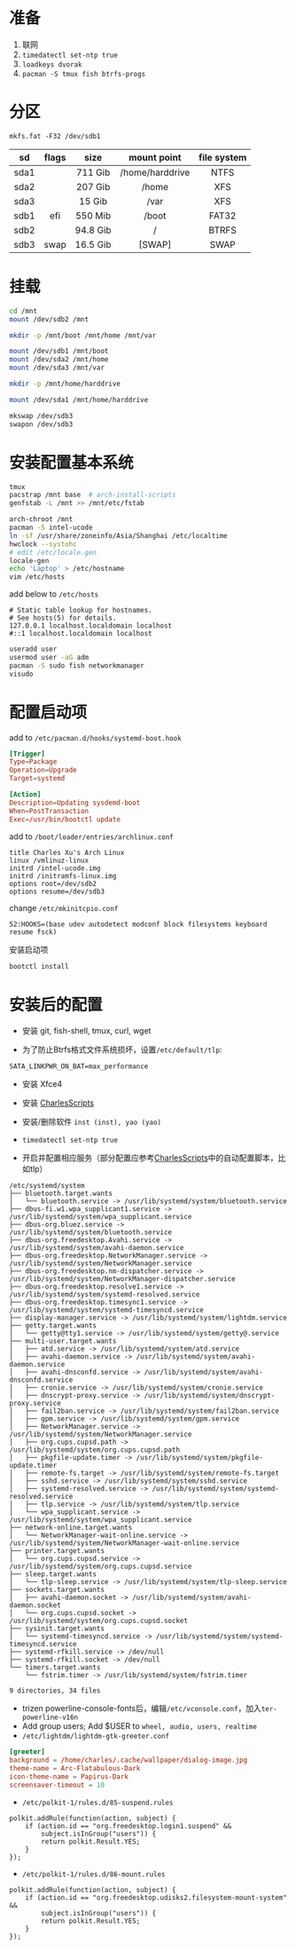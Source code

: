 # 准备

1. 联网
2. `timedatectl set-ntp true`
3. `loadkeys dvorak`
4. `pacman -S tmux fish btrfs-progs`

# 分区

`mkfs.fat -F32 /dev/sdb1`

|  sd  | flags |   size   |   mount point   | file system |
| :--: | :---: | :------: | :-------------: | :---------: |
| sda1 |       | 711 Gib  | /home/harddrive |    NTFS     |
| sda2 |       | 207 Gib  |      /home      |     XFS     |
| sda3 |       |  15 Gib  |      /var       |     XFS     |
| sdb1 |  efi  | 550 Mib  |      /boot      |    FAT32    |
| sdb2 |       | 94.8 Gib |        /        |    BTRFS    |
| sdb3 | swap  | 16.5 Gib |     [SWAP]      |    SWAP     |

# 挂载

```bash
cd /mnt
mount /dev/sdb2 /mnt

mkdir -p /mnt/boot /mnt/home /mnt/var

mount /dev/sdb1 /mnt/boot
mount /dev/sda2 /mnt/home
mount /dev/sda3 /mnt/var

mkdir -p /mnt/home/harddrive

mount /dev/sda1 /mnt/home/harddrive

mkswap /dev/sdb3
swapon /dev/sdb3
```

# 安装配置基本系统

```bash
tmux
pacstrap /mnt base  # arch-install-scripts
genfstab -L /mnt >> /mnt/etc/fstab

arch-chroot /mnt
pacman -S intel-ucode
ln -sf /usr/share/zoneinfo/Asia/Shanghai /etc/localtime
hwclock --systohc
# edit /etc/locale.gen
locale-gen
echo 'Laptop' > /etc/hostname
vim /etc/hosts
```

add below to `/etc/hosts`

```
# Static table lookup for hostnames.
# See hosts(5) for details.
127.0.0.1 localhost.localdomain localhost
#::1 localhost.localdomain localhost
```

```bash
useradd user
usermod user -aG adm
pacman -S sudo fish networkmanager
visudo
```

# 配置启动项

add to `/etc/pacman.d/hooks/systemd-boot.hook`

```toml
[Trigger]
Type=Package
Operation=Upgrade
Target=systemd

[Action]
Description=Updating sysdemd-boot
When=PostTransaction
Exec=/usr/bin/bootctl update
```

add to `/boot/loader/entries/archlinux.conf`

```
title Charles Xu's Arch Linux
linux /vmlinuz-linux
initrd /intel-ucode.img
initrd /initramfs-linux.img
options root=/dev/sdb2
options resume=/dev/sdb3
```

change `/etc/mkinitcpio.conf`

```
52:HOOKS=(base udev autodetect modconf block filesystems keyboard resume fsck)
```

安装启动项

```bash
bootctl install
```

#  安装后的配置

- 安装 git, fish-shell, tmux, curl, wget

- 为了防止Btrfs格式文件系统损坏，设置`/etc/default/tlp`:

```
SATA_LINKPWR_ON_BAT=max_performance
```

- 安装 Xfce4

- 安装 [CharlesScripts](https://github.com/the0demiurge/CharlesScripts)

- 安装/删除软件 `inst (inst), yao (yao)`

- `timedatectl set-ntp true`

- 开启并配置相应服务（部分配置应参考[CharlesScripts](https://github.com/the0demiurge/CharlesScripts/tree/master/charles/installation.d/conf.d)中的自动配置脚本，比如tlp）

```
/etc/systemd/system
├── bluetooth.target.wants
│   └── bluetooth.service -> /usr/lib/systemd/system/bluetooth.service
├── dbus-fi.w1.wpa_supplicant1.service -> /usr/lib/systemd/system/wpa_supplicant.service
├── dbus-org.bluez.service -> /usr/lib/systemd/system/bluetooth.service
├── dbus-org.freedesktop.Avahi.service -> /usr/lib/systemd/system/avahi-daemon.service
├── dbus-org.freedesktop.NetworkManager.service -> /usr/lib/systemd/system/NetworkManager.service
├── dbus-org.freedesktop.nm-dispatcher.service -> /usr/lib/systemd/system/NetworkManager-dispatcher.service
├── dbus-org.freedesktop.resolve1.service -> /usr/lib/systemd/system/systemd-resolved.service
├── dbus-org.freedesktop.timesync1.service -> /usr/lib/systemd/system/systemd-timesyncd.service
├── display-manager.service -> /usr/lib/systemd/system/lightdm.service
├── getty.target.wants
│   └── getty@tty1.service -> /usr/lib/systemd/system/getty@.service
├── multi-user.target.wants
│   ├── atd.service -> /usr/lib/systemd/system/atd.service
│   ├── avahi-daemon.service -> /usr/lib/systemd/system/avahi-daemon.service
│   ├── avahi-dnsconfd.service -> /usr/lib/systemd/system/avahi-dnsconfd.service
│   ├── cronie.service -> /usr/lib/systemd/system/cronie.service
│   ├── dnscrypt-proxy.service -> /usr/lib/systemd/system/dnscrypt-proxy.service
│   ├── fail2ban.service -> /usr/lib/systemd/system/fail2ban.service
│   ├── gpm.service -> /usr/lib/systemd/system/gpm.service
│   ├── NetworkManager.service -> /usr/lib/systemd/system/NetworkManager.service
│   ├── org.cups.cupsd.path -> /usr/lib/systemd/system/org.cups.cupsd.path
│   ├── pkgfile-update.timer -> /usr/lib/systemd/system/pkgfile-update.timer
│   ├── remote-fs.target -> /usr/lib/systemd/system/remote-fs.target
│   ├── sshd.service -> /usr/lib/systemd/system/sshd.service
│   ├── systemd-resolved.service -> /usr/lib/systemd/system/systemd-resolved.service
│   ├── tlp.service -> /usr/lib/systemd/system/tlp.service
│   └── wpa_supplicant.service -> /usr/lib/systemd/system/wpa_supplicant.service
├── network-online.target.wants
│   └── NetworkManager-wait-online.service -> /usr/lib/systemd/system/NetworkManager-wait-online.service
├── printer.target.wants
│   └── org.cups.cupsd.service -> /usr/lib/systemd/system/org.cups.cupsd.service
├── sleep.target.wants
│   └── tlp-sleep.service -> /usr/lib/systemd/system/tlp-sleep.service
├── sockets.target.wants
│   ├── avahi-daemon.socket -> /usr/lib/systemd/system/avahi-daemon.socket
│   └── org.cups.cupsd.socket -> /usr/lib/systemd/system/org.cups.cupsd.socket
├── sysinit.target.wants
│   └── systemd-timesyncd.service -> /usr/lib/systemd/system/systemd-timesyncd.service
├── systemd-rfkill.service -> /dev/null
├── systemd-rfkill.socket -> /dev/null
└── timers.target.wants
    └── fstrim.timer -> /usr/lib/systemd/system/fstrim.timer

9 directories, 34 files
```

- trizen powerline-console-fonts后，编辑`/etc/vconsole.conf`，加入`ter-powerline-v16n`
- Add group users; Add $USER to `wheel, audio, users, realtime`
- `/etc/lightdm/lightdm-gtk-greeter.conf`

```toml
[greeter]
background = /home/charles/.cache/wallpaper/dialog-image.jpg
theme-name = Arc-Flatabulous-Dark
icon-theme-name = Papirus-Dark
screensaver-timeout = 10
```

- `/etc/polkit-1/rules.d/85-suspend.rules`

```
polkit.addRule(function(action, subject) {
    if (action.id == "org.freedesktop.login1.suspend" &&
        subject.isInGroup("users")) {
        return polkit.Result.YES;
    }
});
```

- `/etc/polkit-1/rules.d/86-mount.rules`

```
polkit.addRule(function(action, subject) {
    if (action.id == "org.freedesktop.udisks2.filesystem-mount-system" &&
        subject.isInGroup("users")) {
        return polkit.Result.YES;
    }
});
```
